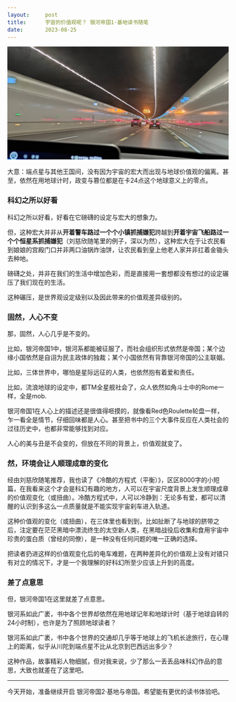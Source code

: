 ```yaml
---
layout:     post
title:      宇宙的价值观呢？ 银河帝国1·基地读书随笔
date:       2023-08-25
---
```

![pic_holder](/images/202308/foundation-tunnel.jpg)

大意：端点星与其他王国间，没有因为宇宙的宏大而出现与地球价值观的偏离。甚至，依然在用地球计时，政变与篡位都是在卡24点这个地球意义上的零点。

### 科幻之所以好看

科幻之所以好看，好看在它磅礴的设定与宏大的想象力。

但，这种宏大并非从**开着警车路过一个个小镇抓捕嫌犯**跨越到**开着宇宙飞船路过一个个恒星系抓捕嫌犯**（刘慈欣随笔里的例子，深以为然），这种宏大在于让农民看到娘娘的宫殿门口并非两口油锅炸油饼，让农民看到皇上他老人家并非扛着金锄头去种地。

磅礴之处，并非在我们的生活中增加色彩，而是直接用一套想都没有想过的设定碾压了我们现在的生活。

这种碾压，是世界观设定级别以及因此带来的价值观差异级别的。


### 固然，人心不变

那，固然，人心几乎是不变的。

比如，银河帝国1中，银河系都能被征服了，而社会组织形式依然是帝国；某个边缘小国依然是自诩为民主政体的独裁；某个小国依然有背靠银河帝国的公主联姻。

比如，三体世界中，哪怕是星际远征的人类，也依然抱有着爱和责任。

比如，流浪地球的设定中，都TM全星舰社会了，众人依然如角斗士中的Rome一样，全是mob.

银河帝国1在人心上的描述还是很值得咂摸的，就像看Red色Roulette轮盘一样，乍一看全是情节，仔细回味都是人心。甚至把书中的三个大事件反应在人类社会的过往历史中，也都非常能够找到对应。


人心的美与丑是不会变的，但放在不同的背景上，价值观就变了。



### 然，环境会让人顺理成章的变化

经由刘慈欣随笔推荐，我也读了《冷酷的方程式（平衡）》，区区8000字的小短篇，在我看来这个才会是科幻有趣的地方，人可以在宇宙尺度背景上发生顺理成章的价值观变化（或扭曲）。冷酷方程式中，人可以冷静到：无论多有爱，都可以清醒的认识到多这么一点质量就是不能实现宇宙刹车进入轨道。

这种价值观的变化（或扭曲），在三体里也看到到，比如扯断了与地球的脐带之后，注定要在茫茫黑暗中漂流终生的太空新人类，在黑暗战役后收集和食用宇宙中珍贵的蛋白质（曾经的同僚），是一种没有任何问题的唯一正确的选择。

把读者扔进这样的价值观变化后的电车难题，在两种差异化的价值观上没有对错只有对立的情况下，才是一个我理解的好科幻所至少应该上升到的高度。

### 差了点意思

但，银河帝国1在这里就差了点意思。

银河系如此广袤，书中各个世界却依然在用地球记年和地球计时（基于地球自转的24小时制），也许是为了照顾地球读者？

银河系如此广袤，书中各个世界的交通却几乎等于地球上的飞机长途旅行，在心理上的距离，似乎从川陀到端点星不比从北京到巴西远出多少？

这种作品，故事精彩人物细腻，但对我来说，少了那么一丢丢品味科幻作品的意思，大致也就差在了这里吧。


---

今天开始，准备继续开启 银河帝国2·基地与帝国。希望能有更优的读书体验吧。
